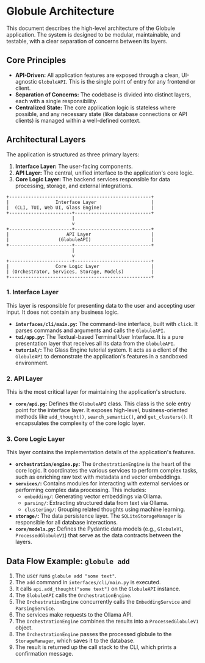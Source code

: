 # Globule Architecture

This document describes the high-level architecture of the Globule application. The system is designed to be modular, maintainable, and testable, with a clear separation of concerns between its layers.

## Core Principles

- **API-Driven:** All application features are exposed through a clean, UI-agnostic `GlobuleAPI`. This is the single point of entry for any frontend or client.
- **Separation of Concerns:** The codebase is divided into distinct layers, each with a single responsibility.
- **Centralized State:** The core application logic is stateless where possible, and any necessary state (like database connections or API clients) is managed within a well-defined context.

## Architectural Layers

The application is structured as three primary layers:

1.  **Interface Layer:** The user-facing components.
2.  **API Layer:** The central, unified interface to the application's core logic.
3.  **Core Logic Layer:** The backend services responsible for data processing, storage, and external integrations.

```
+----------------------------------------------------+
|                 Interface Layer                    |
|  (CLI, TUI, Web UI, Glass Engine)                  |
+-----------------------+----------------------------+
                        |
                        v
+-----------------------+----------------------------+
|                     API Layer                      |
|                  (GlobuleAPI)                      |
+-----------------------+----------------------------+
                        |
                        v
+-----------------------+----------------------------+
|                 Core Logic Layer                   |
| (Orchestrator, Services, Storage, Models)          |
+----------------------------------------------------+
```

### 1. Interface Layer

This layer is responsible for presenting data to the user and accepting user input. It does not contain any business logic.

-   **`interfaces/cli/main.py`:** The command-line interface, built with `click`. It parses commands and arguments and calls the `GlobuleAPI`.
-   **`tui/app.py`:** The Textual-based Terminal User Interface. It is a pure presentation layer that receives all its data from the `GlobuleAPI`.
-   **`tutorial/`:** The Glass Engine tutorial system. It acts as a client of the `GlobuleAPI` to demonstrate the application's features in a sandboxed environment.

### 2. API Layer

This is the most critical layer for maintaining the application's structure.

-   **`core/api.py`:** Defines the `GlobuleAPI` class. This class is the sole entry point for the interface layer. It exposes high-level, business-oriented methods like `add_thought()`, `search_semantic()`, and `get_clusters()`. It encapsulates the complexity of the core logic layer.

### 3. Core Logic Layer

This layer contains the implementation details of the application's features.

-   **`orchestration/engine.py`:** The `OrchestrationEngine` is the heart of the core logic. It coordinates the various services to perform complex tasks, such as enriching raw text with metadata and vector embeddings.
-   **`services/`:** Contains modules for interacting with external services or performing complex data processing. This includes:
    -   `embedding/`: Generating vector embeddings via Ollama.
    -   `parsing/`: Extracting structured data from text via Ollama.
    -   `clustering/`: Grouping related thoughts using machine learning.
-   **`storage/`:** The data persistence layer. The `SQLiteStorageManager` is responsible for all database interactions.
-   **`core/models.py`:** Defines the Pydantic data models (e.g., `GlobuleV1`, `ProcessedGlobuleV1`) that serve as the data contracts between the layers.

## Data Flow Example: `globule add`

1.  The user runs `globule add "some text"`.
2.  The `add` command in `interfaces/cli/main.py` is executed.
3.  It calls `api.add_thought("some text")` on the `GlobuleAPI` instance.
4.  The `GlobuleAPI` calls the `OrchestrationEngine`.
5.  The `OrchestrationEngine` concurrently calls the `EmbeddingService` and `ParsingService`.
6.  The services make requests to the Ollama API.
7.  The `OrchestrationEngine` combines the results into a `ProcessedGlobuleV1` object.
8.  The `OrchestrationEngine` passes the processed globule to the `StorageManager`, which saves it to the database.
9.  The result is returned up the call stack to the CLI, which prints a confirmation message.
